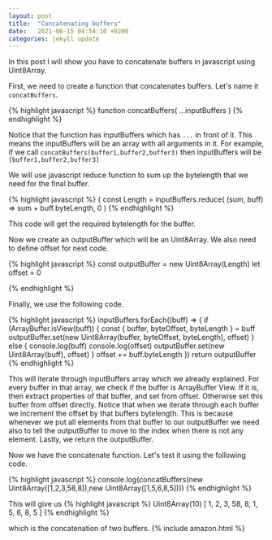 ```yaml
---
layout: post
title:  "Concatenating buffers"
date:   2021-06-15 04:54:10 +0200
categories: jekyll update
---
```

In this post I will show you have to concatenate buffers in javascript using Uint8Array.

First, we need to create a function that concatenates buffers. Let's name it `concatBuffers`. 

{% highlight javascript %}
function concatBuffers(
  ...inputBuffers
) 
{% endhighlight %}

Notice that the function has inputBuffers which has `...` in front of it. This means the inputBuffers will be an array with all arguments in it. For example, if we call `concatBuffers(buffer1,buffer2,buffer3)` then inputBuffers will be `[buffer1,buffer2,buffer3]`

We will use javascript reduce function to sum up the bytelength that we need for the final buffer.

{% highlight javascript %}
{
  const Length = inputBuffers.reduce(
    (sum, buff) => sum + buff.byteLength,
    0
  )
{% endhighlight %}

This code will get the required bytelength for the buffer.

Now we create an outputBuffer which will be an Uint8Array. We also need to define offset for next code.

{% highlight javascript %}
  const outputBuffer = new Uint8Array(Length)
  let offset = 0

{% endhighlight %}

Finally, we use the following code.

{% highlight javascript %}
 inputBuffers.forEach((buff) => {
    if (ArrayBuffer.isView(buff)) {
      const { buffer, byteOffset, byteLength } = buff
      outputBuffer.set(new Uint8Array(buffer, byteOffset, byteLength), offset)
    } else {
	console.log(buff)
	console.log(offset)
      outputBuffer.set(new Uint8Array(buff), offset)
    }
    offset += buff.byteLength
  })
   return outputBuffer
{% endhighlight %}

This will iterate through inputBuffers array which we already explained. For every buffer in that array, we check if the buffer is ArrayBuffer View. If it is, then extract properties of that buffer, and set from offset. Otherwise set this buffer from offset directly. Notice that when we iterate through each buffer we increment the offset by that buffers bytelength. This is because whenever we put all elements from that buffer to our outputBuffer we need also to tell the outputBuffer to move to the index when there is not any element. Lastly, we return the outputBuffer.

Now we have the concatenate function. Let's test it using the following code.

{% highlight javascript %}
console.log(concatBuffers(new Uint8Array([1,2,3,58,8]),new Uint8Array([1,5,6,8,5])))
{% endhighlight %}

This will give us
{% highlight javascript %}
Uint8Array(10) [
  1, 2, 3, 58, 8,
  1, 5, 6,  8, 5
]
{% endhighlight %}

which is the concatenation of two buffers.
{% include amazon.html %}






